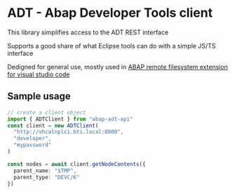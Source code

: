 # ADT - Abap Developer Tools client

This library simplifies access to the ADT REST interface

Supports a good share of what Eclipse tools can do with a simple JS/TS interface

Dedigned for general use, mostly used in [ABAP remote filesystem extension for visual studio code](https://github.com/marcellourbani/vscode_abap_remote_fs)

## Sample usage

```typescript
// create a client object
import { ADTClient } from "abap-adt-api"
const client = new ADTClient(
  "http://vhcalnplci.bti.local:8000",
  "developer",
  "mypassword"
)

const nodes = await client.getNodeContents({
  parent_name: "$TMP",
  parent_type: "DEVC/K"
})
```
